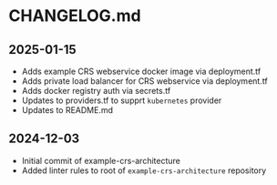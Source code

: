 # CHANGELOG.md

## 2025-01-15

- Adds example CRS webservice docker image via deployment.tf
- Adds private load balancer for CRS webservice via deployment.tf
- Adds docker registry auth via secrets.tf
- Updates to providers.tf to supprt `kubernetes` provider
- Updates to README.md

## 2024-12-03

- Initial commit of example-crs-architecture
- Added linter rules to root of `example-crs-architecture` repository
